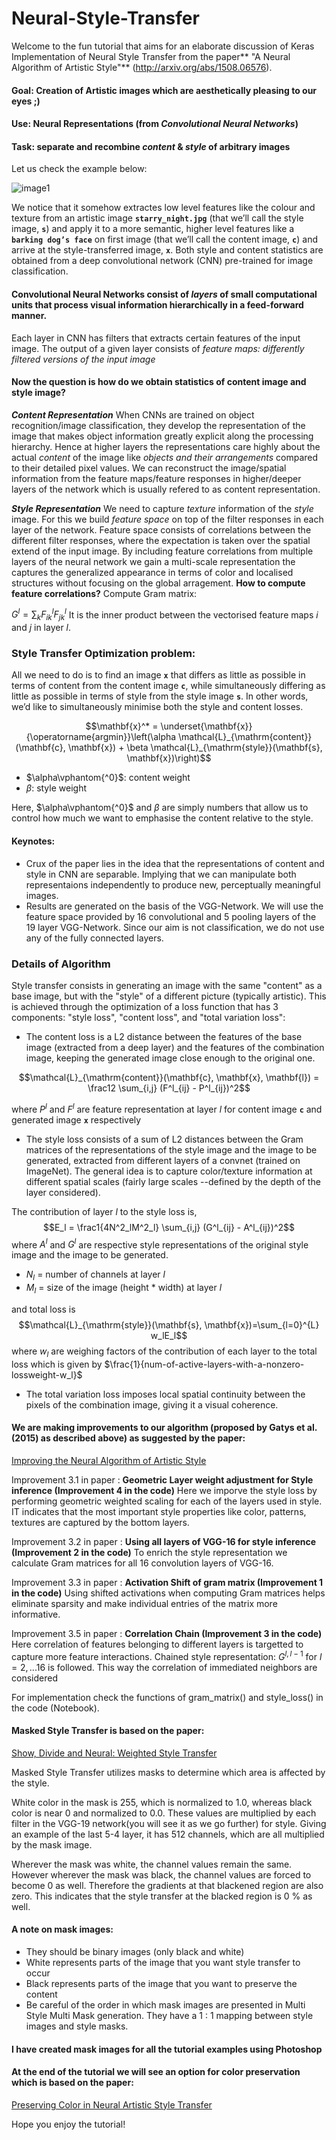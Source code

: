 # Neural-Style-Transfer

Welcome to the fun tutorial that aims for an elaborate discussion of Keras Implementation of Neural Style Transfer from the paper**  "A Neural Algorithm of Artistic Style"** (http://arxiv.org/abs/1508.06576).
 #### Goal: Creation of Artistic images which are aesthetically pleasing to our eyes ;)
 #### Use: Neural Representations (from *Convolutional Neural Networks*)
 #### Task: separate and recombine *content* & *style* of arbitrary images
 
 Let us check the example below:
 
 ![image1](https://www.groundai.com/media/arxiv_projects/1328/figures/doge.jpg)
 
 We notice that it somehow extractes low level features like the colour and texture from an artistic image **`starry_night.jpg`** (that we’ll call the style image, **`s`**) and apply it to a more semantic, higher level features like a **`barking dog’s face`** on first image (that we’ll call the content image, **`c`**) and arrive at the style-transferred image, **`x`**.
 Both style and content statistics are obtained from a deep convolutional network (CNN) pre-trained for image  classification.
 
 #### Convolutional Neural Networks consist of *layers* of small computational units that process visual information hierarchically in a feed-forward manner.
 Each layer in CNN has filters that extracts certain features of the input image. The output of a given layer consists of *feature maps: differently filtered versions of the input image*
 
 #### Now the question is how do we obtain statistics of content image and style image?
 
 ***Content Representation***  When CNNs are trained on object recognition/image classification, they develop the representation of the image that makes object information greatly explicit along the processing hierarchy. Hence at higher layers the representations care highly about the actual *content* of the image like *objects and their arrangements* compared to their detailed pixel values. We can reconstruct the image/spatial information from the feature maps/feature responses in higher/deeper layers of the network which is usually refered to as content representation.
 
 ***Style Representation*** We need to capture *texture* information of the *style* image. For this we build *feature space* on top of the filter responses in each layer of the network. Feature space consists of correlations between the different filter responses, where the expectation is taken over the spatial extend of the input image. By including feature correlations from multiple layers of the neural network we gain a multi-scale representation the captures the generalized appearance in terms of color and localised structures without focusing on the global arragement.
 **How to compute feature correlations?**
 Compute Gram matrix:
 
 ${G}^{l} = \sum_{k} {F}_{ik}^{l}{F}_{jk}^{l}$ It is the inner product between the vectorised feature maps $i$ and $j$ in layer $l$. 
 
 ### Style Transfer Optimization problem:
 All we need to do is to find an image **`x`** that differs as little as possible in terms of content from the content image **`c`**, while simultaneously differing as little as possible in terms of style from the style image **`s`**. In other words, we’d like to simultaneously minimise both the style and content losses.
 
$$\mathbf{x}^* = \underset{\mathbf{x}}{\operatorname{argmin}}\left(\alpha
\mathcal{L}_{\mathrm{content}}(\mathbf{c}, \mathbf{x}) + \beta
\mathcal{L}_{\mathrm{style}}(\mathbf{s}, \mathbf{x})\right)$$

 - $\alpha\vphantom{^0}$: content weight 
 - $\beta$: style weight
 
 Here, $\alpha\vphantom{^0}$ and $\beta$ are simply numbers that allow us to control how much we want to emphasise the content relative to the style.
 
 
 #### Keynotes:
 
 - Crux of the paper lies in the idea that the representations of content and style in CNN are separable. Implying that we can manipulate both representaions independently to produce new, perceptually meaningful images.
 - Results are generated on the basis of the VGG-Network. We will use the feature space provided by 16 convolutional and 5 pooling layers of the 19 layer VGG-Network. Since our aim is not classification, we do not use any of the fully connected layers.

### Details of Algorithm

Style transfer consists in generating an image
with the same "content" as a base image, but with the
"style" of a different picture (typically artistic).
This is achieved through the optimization of a loss function
that has 3 components: "style loss", "content loss",
and "total variation loss":


 - The content loss is a L2 distance between the features of the base
image (extracted from a deep layer) and the features of the combination image,
keeping the generated image close enough to the original one.

$$\mathcal{L}_{\mathrm{content}}(\mathbf{c}, \mathbf{x}, \mathbf{l})  = \frac12 \sum_{i,j} (F^l_{ij} - P^l_{ij})^2$$

where $P^{l}$ and $F^{l}$ are feature representation at layer $l$ for content image **`c`** and generated image **`x`** respectively
- The style loss consists of a sum of L2 distances between the Gram matrices of the representations of
the style image and the image to be generated, extracted from
different layers of a convnet (trained on ImageNet). The general idea
is to capture color/texture information at different spatial
scales (fairly large scales --defined by the depth of the layer considered).
 
The contribution of layer $l$ to the style loss is,
$$E_l = \frac1{4N^2_lM^2_l} \sum_{i,j} (G^l_{ij} - A^l_{ij})^2$$
where $A^l$ and $G^l$ are respective style representations of the original style image and the image to be generated.
 * $N_{l}$ = number of channels at layer $l$
 * $M_{l}$ = size of the image (height * width) at layer $l$
 
 and total loss is 
 $$\mathcal{L}_{\mathrm{style}}(\mathbf{s}, \mathbf{x})=\sum_{l=0}^{L} w_lE_l$$
 where  $w_l$ are weighing factors of the contribution of each layer to the total loss which is given by $\frac{1}{num-of-active-layers-with-a-nonzero-lossweight-w_l}$

- The total variation loss imposes local spatial continuity between the pixels of the combination image, giving it a visual coherence.

#### We are making improvements to our algorithm (proposed by Gatys et al. (2015) as described above) as suggested by the paper: 

[Improving the Neural Algorithm of Artistic Style](https://arxiv.org/abs/1605.04603)


Improvement 3.1 in paper : **Geometric Layer weight adjustment for Style inference (Improvement 4 in the code)**
Here we imporve the style loss by performing geometric weighted scaling for each of the layers used in style. IT indicates that the most important style properties like color, patterns, textures are captured by the bottom layers.


Improvement 3.2 in paper : **Using all layers of VGG-16 for style inference (Improvement 2 in the code)**
To enrich the style representation we calculate Gram matrices for all 16 convolution layers of VGG-16.

Improvement 3.3 in paper : **Activation Shift of gram matrix (Improvement 1 in the code)**
Using shifted activations when computing Gram matrices helps eliminate sparsity and make individual entries of the matrix more informative.

Improvement 3.5 in paper : **Correlation Chain (Improvement 3 in the code)**
Here correlation of features belonging to different layers is targetted to capture more feature interactions. Chained style representation: $G^{l,l-1}$ for $l=2,...16$ is followed. This way the correlation of immediated neighbors are considered 

For implementation check the functions of gram_matrix() and style_loss() in the code (Notebook).

#### Masked Style Transfer is based on the paper:

[Show, Divide and Neural: Weighted Style Transfer](http://cs231n.stanford.edu/reports/2016/pdfs/208_Report.pdf)

Masked Style Transfer utilizes masks to determine which area is affected by the style.

White color in the mask is 255, which is normalized to 1.0, whereas black color is near 0 and normalized to 0.0. These values are multiplied by each filter in the VGG-19 network(you will see it as we go further) for style. Giving an example of the last 5-4 layer, it has 512 channels, which are all multiplied by the mask image.

Wherever the mask was white, the channel values remain the same. However wherever the mask was black, the channel values are forced to become 0 as well. Therefore the gradients at that blackened region are also zero. This indicates that the style transfer at the blacked region is 0 % as well.

#### A note on mask images:

* They should be binary images (only black and white)
* White represents parts of the image that you want style transfer to occur
* Black represents parts of the image that you want to preserve the content
* Be careful of the order in which mask images are presented in Multi Style Multi Mask generation. They have a 1 : 1 mapping between style images and style masks.

#### I have created mask images for all the tutorial examples using Photoshop

#### At the end of the tutorial we will see an option for color preservation which is based on the paper: 

[Preserving Color in Neural Artistic Style Transfer](https://arxiv.org/abs/1606.05897)

Hope you enjoy the tutorial!



